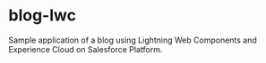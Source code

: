 # blog-lwc
Sample application of a blog using Lightning Web Components and Experience Cloud on Salesforce Platform.
